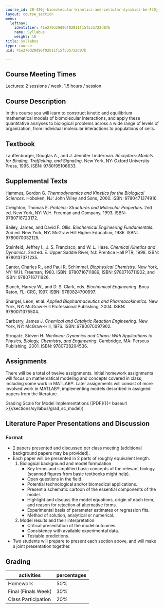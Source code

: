 ```yaml
---
course_id: 20-420j-biomolecular-kinetics-and-cellular-dynamics-be-420j-fall-2004
layout: course_section
menu:
  leftnav:
    identifier: 41e270d29d96f02811f15f535722d07b
    name: Syllabus
    weight: 10
title: Syllabus
type: course
uid: 41e270d29d96f02811f15f535722d07b

---
```


Course Meeting Times
--------------------

Lectures: 2 sessions / week, 1.5 hours / session

Course Description
------------------

In this course you will learn to construct kinetic and equilibrium mathematical models of biomolecular interactions, and apply these quantitative analyses to biological problems across a wide range of levels of organization, from individual molecular interactions to populations of cells.

Textbook
--------

Lauffenburger, Douglas A., and J. Jennifer Linderman. _Receptors: Models for Binding, Trafficking, and Signaling_. New York, NY: Oxford University Press, 1995. ISBN: 9780195106633.

Supplemental Texts
------------------

Hammes, Gordon G. _Thermodynamics and Kinetics for the Biological Sciences_. Hoboken, NJ: John Wiley and Sons, 2000. ISBN: 9780471374916.

Creighton, Thomas E. _Proteins: Structures and Molecular Properties_. 2nd ed. New York, NY: W.H. Freeman and Company, 1993. ISBN: 9780716723172.

Bailey, James, and David F. Ollis. _Biochemical Engineering Fundamentals_. 2nd ed. New York, NY: McGraw Hill Higher Education, 1986. ISBN: 9780070032125.

Steinfeld, Jeffrey I., J. S. Francisco, and W. L. Hase. _Chemical Kinetics and Dynamics_. 2nd ed. E. Upper Saddle River, NJ: Prentice Hall PTR, 1998. ISBN: 9780137371235.

Cantor, Charles R., and Paul R. Schimmel. _Biophysical Chemistry_. New York, NY: W.H. Freeman, 1980. ISBN: 9780716711889, ISBN: 9780716711902, and ISBN: 9780716711926.

Blanch, Harvey W., and D. S. Clark, eds. _Biochemical Engineering_. Boca Raton, FL: CRC, 1997. ISBN: 9780824700997.

Shargel, Leon, et al. _Applied Biopharmaceutics and Pharmacokinetics_. New York, NY: McGraw-Hill Professional Publishing, 2004. ISBN: 9780071375504.

Carberry, James J. _Chemical and Catalytic Reaction Engineering_. New York, NY: McGraw-Hill, 1976. ISBN: 9780070097902.

Strogatz, Steven H. _Nonlinear Dynamics and Chaos: With Applications to Physics, Biology, Chemistry, and Engineering_. Cambridge, MA: Perseus Publishing, 2001. ISBN: 9780738204536.

Assignments
-----------

There will be a total of twelve assignments. Initial homework assignments will focus on mathematical modeling and concepts covered in class, including some work in MATLAB®. Later assignments will consist of more involved work in MATLAB®, implementing models described in assigned papers from the literature.

Grading Scale for Model Implementations ([PDF]({{< baseurl >}}/sections/syllabus/grad_sc_model))

Literature Paper Presentations and Discussion
---------------------------------------------

### Format

*   2 papers presented and discussed per class meeting (additional background papers may be provided).
*   Each paper will be presented in 2 parts of roughly equivalent length.
    1.  Biological background and model formulation
        *   Key terms and simplified basic concepts of the relevant biology (scanned figures from basic textbooks might help).
        *   Open questions in the field.
        *   Potential technological and/or biomedical applications.
        *   Present a schematic cartoon of the essential components of the model.
        *   Highlight and discuss the model equations, origin of each term, and reason for rejection of alternative forms.
        *   Experimental basis of parameter estimates or regression fits.
        *   Method of solution, analytical or numerical.
    2.  Model results and their interpretation
        *   Critical presentation of the model outcomes.
        *   Consistency with available experimental data.
        *   Testable predictions.
*   Two students will prepare to present each section above, and will make a joint presentation together.

Grading
-------

| activities | percentages |
| --- | --- |
| Homework | 50% |
| Final (Finals Week) | 30% |
| Class Participation | 20%